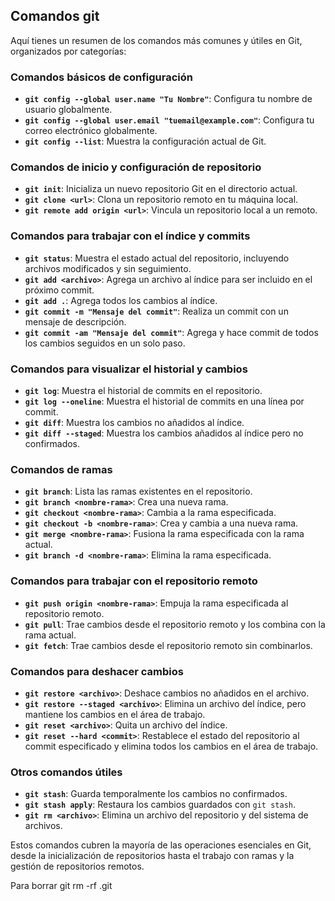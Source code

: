 ## Comandos git

Aquí tienes un resumen de los comandos más comunes y útiles en Git, organizados por categorías:

### Comandos básicos de configuración

- **`git config --global user.name "Tu Nombre"`**: Configura tu nombre de usuario globalmente.
- **`git config --global user.email "tuemail@example.com"`**: Configura tu correo electrónico globalmente.
- **`git config --list`**: Muestra la configuración actual de Git.

### Comandos de inicio y configuración de repositorio

- **`git init`**: Inicializa un nuevo repositorio Git en el directorio actual.
- **`git clone <url>`**: Clona un repositorio remoto en tu máquina local.
- **`git remote add origin <url>`**: Vincula un repositorio local a un remoto.

### Comandos para trabajar con el índice y commits

- **`git status`**: Muestra el estado actual del repositorio, incluyendo archivos modificados y sin seguimiento.
- **`git add <archivo>`**: Agrega un archivo al índice para ser incluido en el próximo commit.
- **`git add .`**: Agrega todos los cambios al índice.
- **`git commit -m "Mensaje del commit"`**: Realiza un commit con un mensaje de descripción.
- **`git commit -am "Mensaje del commit"`**: Agrega y hace commit de todos los cambios seguidos en un solo paso.

### Comandos para visualizar el historial y cambios

- **`git log`**: Muestra el historial de commits en el repositorio.
- **`git log --oneline`**: Muestra el historial de commits en una línea por commit.
- **`git diff`**: Muestra los cambios no añadidos al índice.
- **`git diff --staged`**: Muestra los cambios añadidos al índice pero no confirmados.

### Comandos de ramas

- **`git branch`**: Lista las ramas existentes en el repositorio.
- **`git branch <nombre-rama>`**: Crea una nueva rama.
- **`git checkout <nombre-rama>`**: Cambia a la rama especificada.
- **`git checkout -b <nombre-rama>`**: Crea y cambia a una nueva rama.
- **`git merge <nombre-rama>`**: Fusiona la rama especificada con la rama actual.
- **`git branch -d <nombre-rama>`**: Elimina la rama especificada.

### Comandos para trabajar con el repositorio remoto

- **`git push origin <nombre-rama>`**: Empuja la rama especificada al repositorio remoto.
- **`git pull`**: Trae cambios desde el repositorio remoto y los combina con la rama actual.
- **`git fetch`**: Trae cambios desde el repositorio remoto sin combinarlos.

### Comandos para deshacer cambios

- **`git restore <archivo>`**: Deshace cambios no añadidos en el archivo.
- **`git restore --staged <archivo>`**: Elimina un archivo del índice, pero mantiene los cambios en el área de trabajo.
- **`git reset <archivo>`**: Quita un archivo del índice.
- **`git reset --hard <commit>`**: Restablece el estado del repositorio al commit especificado y elimina todos los cambios en el área de trabajo.

### Otros comandos útiles

- **`git stash`**: Guarda temporalmente los cambios no confirmados.
- **`git stash apply`**: Restaura los cambios guardados con `git stash`.
- **`git rm <archivo>`**: Elimina un archivo del repositorio y del sistema de archivos.

Estos comandos cubren la mayoría de las operaciones esenciales en Git, desde la inicialización de repositorios hasta el trabajo con ramas y la gestión de repositorios remotos.

Para borrar git
rm -rf .git
